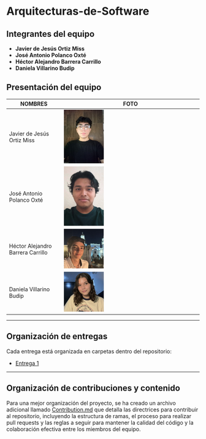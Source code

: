 # Arquitecturas-de-Software

## Integrantes del equipo

-   **Javier de Jesús Ortiz Miss**
-   **José Antonio Polanco Oxté**
-   **Héctor Alejandro Barrera Carrillo**
-   **Daniela Villarino Budip**

## Presentación del equipo

| NOMBRES                           | FOTO                                                                                            |
| --------------------------------- | ----------------------------------------------------------------------------------------------- |
| Javier de Jesús Ortiz Miss        | <img src="./assets/img/profile_pictures/ortizJavier.jpeg" width="30%" alt="fotoortiz"/>         |
| José Antonio Polanco Oxté         | <img src="./assets/img/profile_pictures/polancoJose.jpg" width="30%" alt="fotopolanco"/>        |
| Héctor Alejandro Barrera Carrillo | <img src="./assets/img/profile_pictures/barreraHector.png" width="30%" alt="fotobarrera"/>      |
| Daniela Villarino Budip           | <img src="./assets/img/profile_pictures/villarinoDaniela.jpg" width="30%" alt="fotovillarino"/> |

---

## Organización de entregas

Cada entrega está organizada en carpetas dentro del repositorio:

-   [Entrega 1](./entregas/entrega1/)

---

## Organización de contribuciones y contenido

Para una mejor organización del proyecto, se ha creado un archivo adicional llamado [Contribution.md](./assets/Docs/Contribution.md) que detalla las directrices para contribuir al repositorio, incluyendo la estructura de ramas, el proceso para realizar pull requests y las reglas a seguir para mantener la calidad del código y la colaboración efectiva entre los miembros del equipo.
